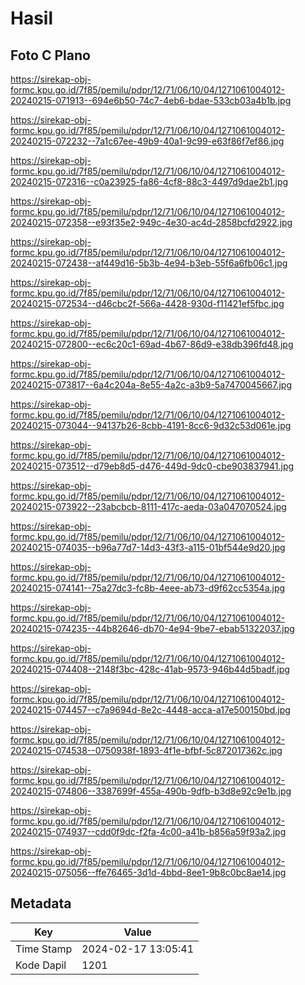 # Hasil

## Foto C Plano

https://sirekap-obj-formc.kpu.go.id/7f85/pemilu/pdpr/12/71/06/10/04/1271061004012-20240215-071913--694e6b50-74c7-4eb6-bdae-533cb03a4b1b.jpg

https://sirekap-obj-formc.kpu.go.id/7f85/pemilu/pdpr/12/71/06/10/04/1271061004012-20240215-072232--7a1c67ee-49b9-40a1-9c99-e63f86f7ef86.jpg

https://sirekap-obj-formc.kpu.go.id/7f85/pemilu/pdpr/12/71/06/10/04/1271061004012-20240215-072316--c0a23925-fa86-4cf8-88c3-4497d9dae2b1.jpg

https://sirekap-obj-formc.kpu.go.id/7f85/pemilu/pdpr/12/71/06/10/04/1271061004012-20240215-072358--e93f35e2-949c-4e30-ac4d-2858bcfd2922.jpg

https://sirekap-obj-formc.kpu.go.id/7f85/pemilu/pdpr/12/71/06/10/04/1271061004012-20240215-072438--af449d16-5b3b-4e94-b3eb-55f6a6fb06c1.jpg

https://sirekap-obj-formc.kpu.go.id/7f85/pemilu/pdpr/12/71/06/10/04/1271061004012-20240215-072534--d46cbc2f-566a-4428-930d-f11421ef5fbc.jpg

https://sirekap-obj-formc.kpu.go.id/7f85/pemilu/pdpr/12/71/06/10/04/1271061004012-20240215-072800--ec6c20c1-69ad-4b67-86d9-e38db396fd48.jpg

https://sirekap-obj-formc.kpu.go.id/7f85/pemilu/pdpr/12/71/06/10/04/1271061004012-20240215-073817--6a4c204a-8e55-4a2c-a3b9-5a7470045667.jpg

https://sirekap-obj-formc.kpu.go.id/7f85/pemilu/pdpr/12/71/06/10/04/1271061004012-20240215-073044--94137b26-8cbb-4191-8cc6-9d32c53d061e.jpg

https://sirekap-obj-formc.kpu.go.id/7f85/pemilu/pdpr/12/71/06/10/04/1271061004012-20240215-073512--d79eb8d5-d476-449d-9dc0-cbe903837941.jpg

https://sirekap-obj-formc.kpu.go.id/7f85/pemilu/pdpr/12/71/06/10/04/1271061004012-20240215-073922--23abcbcb-8111-417c-aeda-03a047070524.jpg

https://sirekap-obj-formc.kpu.go.id/7f85/pemilu/pdpr/12/71/06/10/04/1271061004012-20240215-074035--b96a77d7-14d3-43f3-a115-01bf544e9d20.jpg

https://sirekap-obj-formc.kpu.go.id/7f85/pemilu/pdpr/12/71/06/10/04/1271061004012-20240215-074141--75a27dc3-fc8b-4eee-ab73-d9f62cc5354a.jpg

https://sirekap-obj-formc.kpu.go.id/7f85/pemilu/pdpr/12/71/06/10/04/1271061004012-20240215-074235--44b82646-db70-4e94-9be7-ebab51322037.jpg

https://sirekap-obj-formc.kpu.go.id/7f85/pemilu/pdpr/12/71/06/10/04/1271061004012-20240215-074408--2148f3bc-428c-41ab-9573-946b44d5badf.jpg

https://sirekap-obj-formc.kpu.go.id/7f85/pemilu/pdpr/12/71/06/10/04/1271061004012-20240215-074457--c7a9694d-8e2c-4448-acca-a17e500150bd.jpg

https://sirekap-obj-formc.kpu.go.id/7f85/pemilu/pdpr/12/71/06/10/04/1271061004012-20240215-074538--0750938f-1893-4f1e-bfbf-5c872017362c.jpg

https://sirekap-obj-formc.kpu.go.id/7f85/pemilu/pdpr/12/71/06/10/04/1271061004012-20240215-074806--3387699f-455a-490b-9dfb-b3d8e92c9e1b.jpg

https://sirekap-obj-formc.kpu.go.id/7f85/pemilu/pdpr/12/71/06/10/04/1271061004012-20240215-074937--cdd0f9dc-f2fa-4c00-a41b-b856a59f93a2.jpg

https://sirekap-obj-formc.kpu.go.id/7f85/pemilu/pdpr/12/71/06/10/04/1271061004012-20240215-075056--ffe76465-3d1d-4bbd-8ee1-9b8c0bc8ae14.jpg


## Metadata

| Key        | Value               |
| ---------- | ------------------- |
| Time Stamp | 2024-02-17 13:05:41 |
| Kode Dapil | 1201                |



